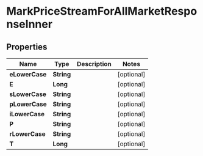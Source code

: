 

# MarkPriceStreamForAllMarketResponseInner


## Properties

| Name | Type | Description | Notes |
|------------ | ------------- | ------------- | -------------|
|**eLowerCase** | **String** |  |  [optional] |
|**E** | **Long** |  |  [optional] |
|**sLowerCase** | **String** |  |  [optional] |
|**pLowerCase** | **String** |  |  [optional] |
|**iLowerCase** | **String** |  |  [optional] |
|**P** | **String** |  |  [optional] |
|**rLowerCase** | **String** |  |  [optional] |
|**T** | **Long** |  |  [optional] |



